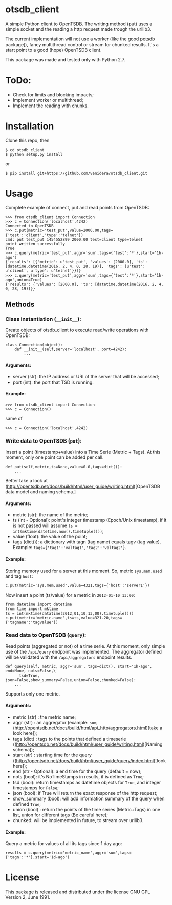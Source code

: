 otsdb_client
============

A simple Python client to OpenTSDB.
The writing method (put) uses a simple socket and the reading a http request made trough the urllib3.

The current implementation will not use a worker (like the good [potsdb](https://github.com/orionvm/potsdb) package]), fancy multithread control or stream for chunked results. It's a start point to a good (hope) OpenTSDB client.

This package was made and tested only with Python 2.7.

# ToDo:

* Check for limits and blocking impacts;
* Implement worker or multithread;
* Implement the reading with chunks.

Installation
===
Clone this repo, then
```
$ cd otsdb_client
$ python setup.py install
```
or
```
$ pip install git+https://github.com/venidera/otsdb_client.git
```

Usage
===
Complete example of connect, put and read points from OpenTSDB:

```
>>> from otsdb_client import Connection
>>> c = Connection('localhost',4242)
Connected to OpenTSDB
>>> c.put(metric='test_put',value=2000.00,tags={'test':'client','type':'telnet'})
cmd: put test_put 1454552899 2000.00 test=client type=telnet
point written successfully
True
>>> c.query(metric='test_put',aggr='sum',tags={'test':'*'},start='1h-ago')
{'results': [{'metric': u'test_put', 'values': [2000.0], 'ts': [datetime.datetime(2016, 2, 4, 0, 28, 19)], 'tags': {u'test': u'client', u'type': u'telnet'}}]}
>>> c.query(metric='test_put',aggr='sum',tags={'test':'*'},start='1h-ago',union=True)
{'results': {'values': [2000.0], 'ts': [datetime.datetime(2016, 2, 4, 0, 28, 19)]}}
```

## Methods

### Class instantiation (`__init__`):

Create objects of otsdb_client to execute read/write operations with OpenTSDB:

```
class Connection(object):
    def __init__(self,server='localhost', port=4242):
        ...
```

#### Arguments:

* server (str): the IP address or URI of the server that will be accessed;
* port (int): the port that TSD is running.

#### Example:

```
>>> from otsdb_client import Connection
>>> c = Connection()
```

same of

```
>>> c = Connection('localhost',4242)
```

### Write data to OpenTSDB (`put`):

Insert a point (timestamp+value) into a Time Serie (Metric + Tags). At this moment, only one point can be added per call.

```
def put(self,metric,ts=None,value=0.0,tags=dict()):
    ...
```

Better take a look at (http://opentsdb.net/docs/build/html/user_guide/writing.html)[OpenTSDB data model and naming schema.]

#### Arguments:

* metric (str): the name of the metric;
* ts (int - Optional): point's integer timestamp (Epoch/Unix timestamp), if it is not passed will assume `ts = int(mktime(datetime.now().timetuple()))`;
* value (float): the value of the point;
* tags (dict()): a dictionary with tagn (tag name) equals tagv (tag value). Example: `tags={'tag1':'valtag1','tag2':'valtag2'}`.

#### Example:

Storing memory used for a server at this moment. So, metric `sys.mem.used` and tag `host`:

```
c.put(metric='sys.mem.used',value=4321,tags={'host':'server1'})
```

Now insert a point (ts/value) for a metric in `2012-01-10 13:00`:

```
from datetime import datetime
from time import mktime
ts = int(mktime(datatime(2012,01,10,13,00).timetuple()))
c.put(metric='metric.name',ts=ts,value=321.20,tags={'tagname':'tagvalue'})
```

### Read data to OpenTSDB (`query`):

Read points (aggregated  or not) of a time serie. At this moment, only simple use of the `/api/query` endpoint was implemented. The aggregator defined will be validated with the `/api/aggregators` endpoint results.

```
def query(self, metric, aggr='sum', tags=dict(), start='1h-ago', end=None, nots=False,\
      tsd=True, json=False,show_summary=False,union=False,chunked=False):
    ...
```

Supports only one metric.

#### Arguments:
* metric (str) : the metric name;
* aggr (str) : an aggregator (example: `sum`, (http://opentsdb.net/docs/build/html/api_http/aggregators.html)[take a look here]);
* tags (dict) : tags to the points that defined a timeserie ((http://opentsdb.net/docs/build/html/user_guide/writing.html)[Naming schema]);
* start (str) : starting time for the query ((http://opentsdb.net/docs/build/html/user_guide/query/index.html)[look here]);
* end (str - Optional): a end time for the query (default = now);
* nots (bool): it's NoTimeStamps in results, if is defined as `True`;
* tsd (bool): return timestamps as datetime objects for `True`, and integer timestamps for `False`;
* json (bool): if True will return the exact response of the http request;
* show_summary (bool): will add information summary of the query when defined `True`;
* union (bool) : return the points of the time series (Metric+Tags) in one list, union for different tags (Be careful here);
* chunked: will be implemented in future, to stream over urllib3.

#### Example:

Query a metric for values of all its tags since 1 day ago:

```
results = c.query(metric='metric_name',aggr='sum',tags={'tagn':'*'},start='1d-ago')
```

License
=======
This package is released and distributed under the license GNU GPL Version 2, June 1991.
